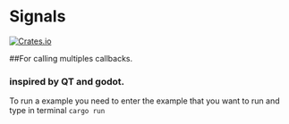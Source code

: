 # Signals

[![Crates.io](https://img.shields.io/crates/v/signals-kman.svg)](https://crates.io/crates/signals-kman)

##For calling multiples callbacks.

### inspired by QT and godot.

To run a example you need to enter the example that you want to run and type in terminal `cargo run`
